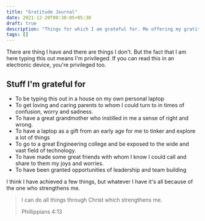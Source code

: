 ```yaml
---
title: "Gratitude Journal"
date: 2021-12-20T00:38:05+05:30
draft: true
description: "Things for which I am grateful for. Me offering my gratitude to the Lord"
tags: []
---
```


There are thing I have and there are things I don't. But the fact that I am here typing this out means I'm privileged. If you can read this in an electronic device, you're privileged too.

## Stuff I'm grateful for

- To be typing this out in a house on my own personal laptop
- To get loving and caring parents to whom I could turn to in times of confusion, worry and sadness.
- To have a great grandmother who instilled in me a sense of right and wrong.
- To have a laptop as a gift from an early age for me to tinker and explore a lot of things
- To go to a great Engineering college and be exposed to the wide and vast field of technology.
- To have made some great friends with whom I know I could call and share to them my joys and worries.
- To have been granted opportunities of leadership and team building

I think I have achieved a few things, but whatever I have it's all because of the one who strengthens me.

> I can do all things through Christ which strengthens me.
>
> Phillippians 4:13
